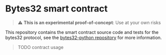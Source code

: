 # Bytes32 smart contract

> :warning: **This is an experimental proof-of-concept**: Use at your own risks

This repository contains the smart contract source code and tests for the bytes32 protocol, see the [bytes32-python repository](https://github.com/lgaroche/bytes32-python) for more information.

> TODO contract usage
